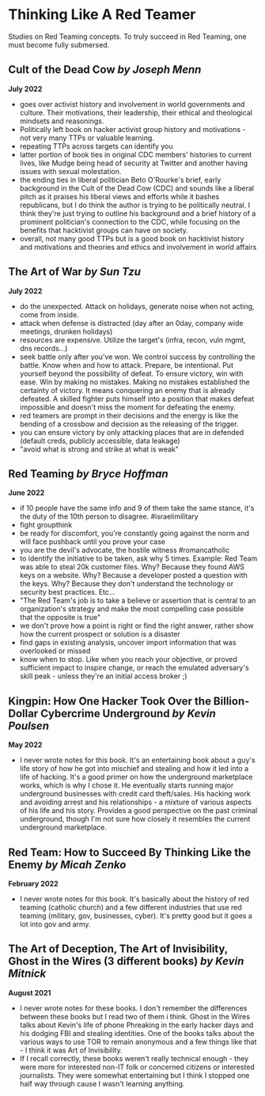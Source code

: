 # Thinking Like A Red Teamer
Studies on Red Teaming concepts. To truly succeed in Red Teaming, one must become fully submersed.

## Cult of the Dead Cow _by Joseph Menn_
**July 2022**
- goes over activist history and involvement in world governments and culture. Their motivations, their leadership, their ethical and theological mindsets and reasonings. 
- Politically left book on hacker activist group history and motivations - not very many TTPs or valuable learning. 
- repeating TTPs across targets can identify you
- latter portion of book ties in original CDC members' histories to current lives, like Mudge being head of security at Twitter and another having issues with sexual molestation. 
- the ending ties in liberal politician Beto O'Rourke's brief, early background in the Cult of the Dead Cow (CDC) and sounds like a liberal pitch as it praises his liberal views and efforts while it bashes republicans, but I do think the author is trying to be politically neutral. I think they're just trying to outline his background and a brief history of a prominent politician's connection to the CDC, while focusing on the benefits that hacktivist groups can have on society. 
- overall, not many good TTPs but is a good book on hacktivist history and motivations and theories and ethics and involvement in world affairs

## The Art of War _by Sun Tzu_
**July 2022**
- do the unexpected. Attack on holidays, generate noise when not acting, come from inside.
- attack when defense is distracted (day after an 0day, company wide meetings, drunken holidays)
- resources are expensive. Utilize the target's (infra, recon, vuln mgmt, dns records...)
- seek battle only after you've won. We control success by controlling the battle. Know when and how to attack. Prepare, be intentional. Put yourself beyond the possibility of defeat. To ensure victory, win with ease. Win by making no mistakes. Making no mistakes established the certainty of victory. It means conquering an enemy that is already defeated. A skilled fighter puts himself into a position that makes defeat impossible and doesn't miss the moment for defeating the enemy.
- red teamers are prompt in their decisions and the energy is like the bending of a crossbow and decision as the releasing of the trigger. 
- you can ensure victory by only attacking places that are in defended (default creds, publicly accessible, data leakage)
- "avoid what is strong and strike at what is weak"

## Red Teaming _by Bryce Hoffman_
**June 2022**
- if 10 people have the same info and 9 of them take the same stance, it's the duty of the 10th person to disagree. #israelimilitary
- fight groupthink
- be ready for discomfort, you're constantly going against the norm and will face pushback until you prove your case
- you are the devil's advocate, the hostile witness #romancatholic
- to identify the initiative to be taken, ask why 5 times. Example: Red Team was able to steal 20k customer files. Why? Because they found AWS keys on a website. Why? Because a developer posted a question with the keys. Why? Because they don't understand the technology or security best practices. Etc...
- "The Red Team's job is to take a believe or assertion that is central to an organization's strategy and make the most compelling case possible that the opposite is true"
- we don't prove how a point is right or find the right answer, rather show how the current prospect or solution is a disaster
- find gaps in existing analysis, uncover import information that was overlooked or missed
- know when to stop. Like when you reach your objective, or proved sufficient impact to inspire change, or reach the emulated adversary's skill peak - unless they're an initial access broker ;)

## Kingpin: How One Hacker Took Over the Billion-Dollar Cybercrime Underground _by Kevin Poulsen_
**May 2022**
- I never wrote notes for this book. It's an entertaining book about a guy's life story of how he got into mischief and stealing and how it led into a life of hacking. It's a good primer on how the underground marketplace works, which is why I chose it. He eventually starts running major underground businesses with credit card theft/sales. His hacking work and avoiding arrest and his relationships - a mixture of various aspects of his life and his story. Provides a good perspective on the past criminal underground, though I'm not sure how closely it resembles the current underground marketplace.

## Red Team: How to Succeed By Thinking Like the Enemy _by Micah Zenko_
**February 2022**
- I never wrote notes for this book. It's basically about the history of red teaming (catholic church) and a few different industries that use red teaming (military, gov, businesses, cyber). It's pretty good but it goes a lot into gov and army.

## The Art of Deception, The Art of Invisibility, Ghost in the Wires (3 different books) _by Kevin Mitnick_
**August 2021**
- I never wrote notes for these books. I don't remember the differences between these books but I read two of them i think. Ghost in the Wires talks about Kevin's life of phone Phreaking in the early hacker days and his dodging FBI and stealing identities. One of the books talks about the various ways to use TOR to remain anonymous and a few things like that - I think it was Art of Invisibility. 
- If I recall correctly, these books weren't really technical enough - they were more for interested non-IT folk or concerned citizens or interested journalists. They were somewhat entertaining but I think I stopped one half way through cause I wasn't learning anything.
